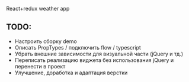 React+redux weather app

TODO:
-----
- Настроить сборку demo
- Описать PropTypes / подключить flow / typescript
- Убрать внешние зависимости для визуальной части (jQuery и тд.)
- Переписать реализацию виджета без использования jQuery и перенести в
проект
- Улучшение, доработка и адаптация верстки